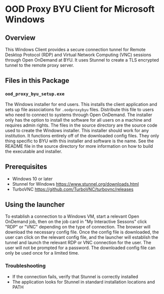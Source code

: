 # OOD Proxy BYU Client for Microsoft Windows

## Overview
This Windows Client provides a secure connection tunnel for Remote Desktop Protocol (RDP) and Virtual Network Computing (VNC) sessions through Open OnDemand at BYU. It uses Stunnel to create a TLS encrypted tunnel to the remote proxy server.

## Files in this Package

### `ood_proxy_byu_setup.exe`
The Windows installer for end users. This installs the client application and sets up file associations for `.oodproxybyu` files. Distribute this file to users who need to connect to systems through Open OnDemand. The installer only has the option to install the software for all users on a machine and requires admin rights.  The files in the source directory are the source code used to create the Windows installer.  This installer should work for any institution.  It functions entirely off of the downloaded config files.  They only thing specific to BYU with this installer and software is the name.  See the README file in the source directory for more information on how to build the executable and installer.

## Prerequisites
- Windows 10 or later
- Stunnel for Windows https://www.stunnel.org/downloads.html
- TurboVNC https://github.com/TurboVNC/turbovnc/releases

## Using the launcher
To establish a connection to a Windows VM, start a relevant Open OnDemand job, then on the job card in "My Interactive Sessons" click "RDP" or "VNC" depending on the type of connection.  The browser will download the necessary config file.  Once the config file is downloaded, the user can click on the relevant config file, and the launcher will establish the tunnel and launch the relevant RDP or VNC connection for the user.  The user will not be prompted for a password.  The downloaded config file can only be used once for a limited time. 

### Troubleshooting
- If the connection fails, verify that Stunnel is correctly installed
- The application looks for Stunnel in standard installation locations and PATH

